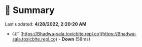 # 📖 Summary
Last updated: **4/28/2022, 2:20:20 AM**

- `GET` [https://Bhadwa-sala.toxicblte.repl.co](https://Bhadwa-sala.toxicblte.repl.co) - **Down** (58ms)
